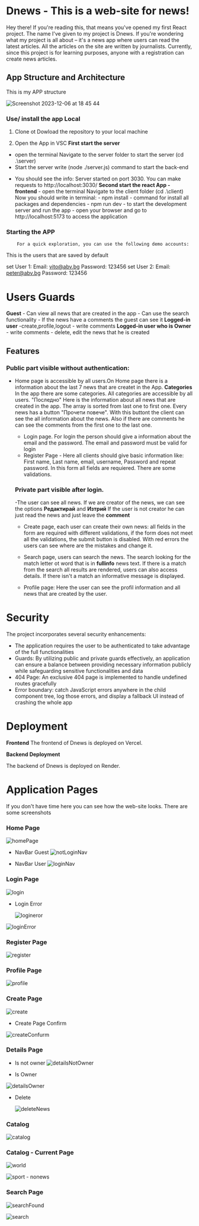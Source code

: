 # Dnews - This is a web-site for news!
Hey there! If you're reading this, that means you've opened my first React project. The name I've given to my project is Dnews. If you're wondering what my project is all about – it's a news app where users can read the latest articles. All the articles on the site are written by journalists. Currently, since this project is for learning purposes, anyone with a registration can create news articles.

## App Structure and Architecture

This is my APP structure

![Screenshot 2023-12-06 at 18 45 44](https://github.com/dremsizov/Dnews/assets/106909276/4bec5d91-062a-48fa-811b-cf81473b69ef)


### Use/ install the app Local

1. Clone ot Dowload the repository to your local machine
 
2. Open the App in VSC
       **First start the server**
  - open the terminal
  Navigate to the server folder to start the server (cd .\server)
- Start the server
      write (node ./server.js) command to start the back-end
* You should see the info: Server started on port 3030. You can make requests to http://localhost:3030/
       **Second start the react App - frontend**
       - open the terminal
  Navigate to the client folder (cd .\client)
  Now you should write in terminal:
       - npm install - command for install all packages and dependencies
       - npm run dev - to start the development server and run the app
       - open your browser and go to http://localhost:5173 to access the application

### Starting the APP
        For a quick exploration, you can use the following demo accounts:

This is the users that are saved by default

set User 1:
        Email: vito@abv.bg
        Password: 123456
set User 2:
        Email: peter@abv.bg
        Password: 123456

# Users Guards 
**Guest**
        - Can view all news that are created in the app
        - Can use the search functionality
        - If the news have a comments the guest can see it
**Logged-in user**
        -create,profile,logout
        - write comments
**Logged-in user who is Owner**
        - write comments
        - delete, edit the news that he is created


## Features
   ### Public part visible without authentication:

- Home page is accessible by all users.On Home page there is a information about the last 7 news that are createt in the App.
**Categories**
  In the app there are some categories. All categories are accessible by all users.
  "Последно"
  Here is the information about all news that are created in the app. The array is sorted from last one to first one. Every news has a button "Прочети повече". With this buttont the client can see the all information about the news. Also if there are comments he can see the comments from the first one to the last one. 
  - Login page. For login the person should give a information about the email and the password. The email and password must be valid for login
  - Register Page - Here all clients should give basic information like: First name, Last name, email, username, Password and repeat password. In this form all fields are requiered. There are some validations.
            
   ### Private part visible after login.

  -The user can see all news.
  If we are creator of the news, we can see the options **Редактирай** and **Изтрий**
  If the user is not creator he can just read the news and just leave the **comment**
   
  - Create page, each user can create their own news:
        all fields in the form are required with different validations, if the form does not meet all the validations, the submit button is disabled. With red errors the users can see where are the mistakes and change it.

  - Search page, users can search the news. The search looking for the match letter ot word that is in **fullinfo** news text. If there is a match from the search all results are rendered, users can also access details. If there isn't a match an informative message is displayed.

  - Profile page:
       Here the user can see the profil information and all news that are created by the user.

# Security

The project incorporates several security enhancements:
- The application requires the user to be authenticated to take advantage of the full functionalities
- Guards: By utilizing public and private guards effectively, an application can ensure a balance between providing necessary information publicly while safeguarding sensitive functionalities and data
-  404 Page: An exclusive 404 page is implemented to handle undefined routes gracefully
-  Error boundary: catch JavaScript errors anywhere in the child component tree, log those errors, and display a fallback UI instead of crashing the whole app

        
# Deployment

**Frontend**
       The frontend of Dnews is deployed on Vercel. 

**Backend Deployment**

The backend of Dnews is deployed on Render. 

      
# Application Pages

If you don't have time here you can see how the web-site looks. There are some screenshots

### Home Page


![homePage](https://github.com/dremsizov/Dnews/assets/106909276/bb80d0d1-e4c2-4a59-a3cb-29589e4f64ab)

- NavBar Guest
![notLoginNav](https://github.com/dremsizov/Dnews/assets/106909276/7f66f629-04f9-4393-b43a-2011595a11be)

- NavBar User
![loginNav](https://github.com/dremsizov/Dnews/assets/106909276/4adad9fa-5dcf-4056-af75-e3e8436ac8fa)


### Login Page



![login](https://github.com/dremsizov/Dnews/assets/106909276/429dd882-bac1-48bc-943e-088f615a6b12)

- Login Error

  ![logineror](https://github.com/dremsizov/Dnews/assets/106909276/8582dd01-c724-41e7-ba58-079583508136)

![loginError](https://github.com/dremsizov/Dnews/assets/106909276/96eb4404-75ab-4128-8db4-ad6ae62e35d7)


### Register Page

![register](https://github.com/dremsizov/Dnews/assets/106909276/1a84c656-532c-486c-880b-a7a1b5a63715)


### Profile Page



![profile](https://github.com/dremsizov/Dnews/assets/106909276/a5183795-5bf4-41aa-9e7c-c124be1379b3)


### Create Page



![create](https://github.com/dremsizov/Dnews/assets/106909276/9b12cc68-ad9f-496a-925d-97daba46224c)


- Create Page Confirm


![createConfurm](https://github.com/dremsizov/Dnews/assets/106909276/56b5f94f-7936-45fb-9656-78ce44fadcd7)


### Details Page


  - Is not owner
![detailsNotOwner](https://github.com/dremsizov/Dnews/assets/106909276/be329445-4fb0-4224-9b30-eb6c0d4508d4)

  - Is Owner

![detailsOwner](https://github.com/dremsizov/Dnews/assets/106909276/82e8f0bb-ffd7-4cff-9c1e-87e0033bba03)

  - Delete

    ![deleteNews](https://github.com/dremsizov/Dnews/assets/106909276/c8afc38f-df00-4ce6-8548-91200e9e87e3)


### Catalog


![catalog](https://github.com/dremsizov/Dnews/assets/106909276/55dfecaf-8923-4c3e-9377-fdfd9789d118)


### Catalog - Current Page


![world](https://github.com/dremsizov/Dnews/assets/106909276/d38844ce-a387-4d0e-b023-94ffca3d2847)


![sport - nonews](https://github.com/dremsizov/Dnews/assets/106909276/12493f8d-898d-46fe-9acb-fd2deed4ac60)



### Search Page

![searchFound](https://github.com/dremsizov/Dnews/assets/106909276/35ad4f88-937e-474b-9284-0b1f4a1d65a4)


![search](https://github.com/dremsizov/Dnews/assets/106909276/001b4898-2628-4a89-8798-dba03cce4a72)

